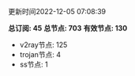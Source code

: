 更新时间2022-12-05 07:08:39

**总订阅: 45**
**总节点: 703**
**有效节点: 130**
- v2ray节点: 125
- trojan节点: 4
- ss节点: 1
